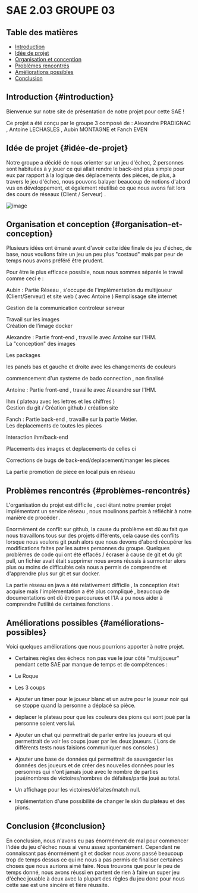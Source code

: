 # SAE 2.03 GROUPE 03

## Table des matières
- [Introduction](#introduction)
- [Idée de projet](#idée-de-projet)
- [Organisation et conception](#organisation-et-conception)
- [Problèmes rencontrés](#problèmes-rencontrés)
- [Améliorations possibles](#améliorations-possibles)
- [Conclusion](#conclusion)

## Introduction {#introduction}
Bienvenue sur notre site de présentation de notre projet pour cette SAE !  

Ce projet a été conçu par le groupe 3 composé de : Alexandre PRADIGNAC , Antoine LECHASLES , Aubin MONTAGNE et Fanch EVEN  


## Idée de projet {#idée-de-projet}
Notre groupe a décidé de nous orienter sur un jeu d'échec, 2 personnes sont habituées à y jouer ce qui allait rendre le back-end plus simple pour eux par rapport à la logique des déplacements des pièces, de plus, à travers le jeu d'échec, nous pouvons balayer beaucoup de notions d'abord vus en développement, et également réutilisé ce que nous avons fait lors des cours de réseaux (Client / Serveur) .  

![image](https://github.com/AlphaSaiiko/docker-sae2.03/assets/150456122/78642b57-b165-447a-84e9-95bd3247291e)



## Organisation et conception {#organisation-et-conception}


Plusieurs idées ont émané avant d'avoir cette idée finale de jeu d'échec, de base, nous voulions faire un jeu un peu plus "costaud" mais par peur de temps nous avons préféré être prudent.  

Pour être le plus efficace possible, nous nous sommes séparés le travail comme ceci e :  


Aubin       : Partie Réseau , s'occupe de l'implémentation du multijoueur (Client/Serveur) et site web ( avec Antoine ) 
Remplissage site internet  

Gestion de la communication controleur serveur  

Travail sur les images  
Création de l'image docker  


Alexandre : Partie front-end , travaille avec Antoine sur l'IHM.  
La "conception" des images
  
Les packages

les panels bas et gauche et droite avec les changements de couleurs

commencement d'un systeme de bado connection , non finalisé
   
Antoine    : Partie front-end , travaille avec Alexandre sur l'IHM.  

Ihm ( plateau avec les lettres et les chiffres )  
Gestion du git / Création github  / création site  


Fanch       : Partie back-end  , travaille sur la partie Métier.  
Les deplacements de toutes les pieces  

Interaction ihm/back-end  

Placements des images et deplacements de celles ci  

Corrections de bugs de back-end/deplacement/manger les pieces  

La partie promotion de piece en local puis en réseau  



## Problèmes rencontrés {#problèmes-rencontrés}
L'organisation du projet est difficile , ceci étant notre premier projet implémentant un service réseau , nous moulinons parfois à réfléchir à notre manière de procéder .  

Énormément de conflit sur github, la cause du problème est dû au fait que nous travaillons tous sur des projets différents, cela cause des conflits lorsque nous voulons git push alors que nous devons d'abord récupérer les modifications faites par les autres personnes du groupe. Quelques problèmes de code qui ont été effacés / écraser à cause de git et du git pull, un fichier avait était supprimer nous avons réussis à surmonter alors plus ou moins de difficultés cela nous a permis de comprendre et d'apprendre plus sur git et sur docker. 

La partie réseau en java a été relativement difficile , la conception était acquise mais l'implémentation a été plus compliqué , beaucoup de documentations ont dû être parcourues et l'IA a pu nous aider à comprendre l'utilité de certaines fonctions .



## Améliorations possibles {#améliorations-possibles}
Voici quelques améliorations que nous pourrions apporter à notre projet.  

- Certaines règles des échecs non pas vue le jour côté "multijoueur" pendant cette SAE par manque de temps et de compétences :
- Le Roque
- Les 3 coups

- Ajouter un timer pour le joueur blanc et un autre pour le joueur noir qui se stoppe quand la personne a déplacé sa pièce. 

- déplacer le plateau pour que les couleurs des pions qui sont joué par la personne soient vers lui.
  
- Ajouter un chat qui permettrait de parler entre les joueurs et qui permettrait de voir les coups jouer par les deux joueurs. ( Lors de différents tests nous faisions communiquer nos consoles )

- Ajouter une base de données qui permettrait de sauvegarder les données des joueurs et de créer des nouvelles données pour les personnes qui n'ont jamais joué avec le nombre de parties joué/nombres de victoires/nombres de défaites/partie joué au total.

- Un affichage pour les victoires/défaites/match null.

- Implémentation d'une possibilité de changer le skin du plateau et des pions.


## Conclusion {#conclusion}
En conclusion, nous n'avons eu pas énormément de mal pour commencer l'idée du jeu d'échec nous ai venu assez spontanément. Cependant ne connaissant pas énormément git et docker nous avons passé beaucoup trop de temps dessus ce qui ne nous a pas permis de finaliser certaines choses que nous aurions aimé faire. Nous trouvons que pour le peu de temps donné, nous avons réussi en partent de rien à faire un super jeu d'échec jouable à deux avec la plupart des règles du jeu donc pour nous cette sae est une sincère et fière réussite.    

